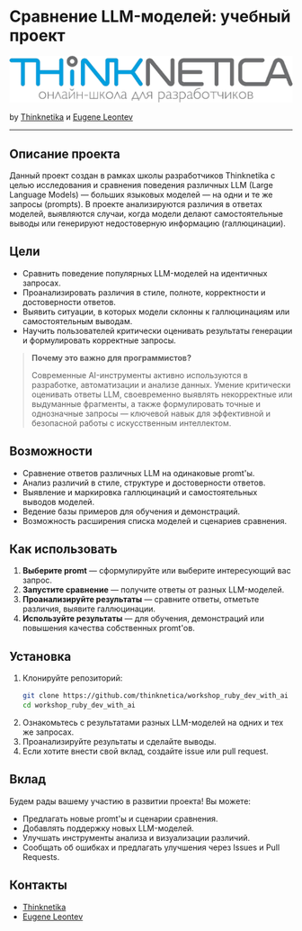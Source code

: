 # Сравнение LLM-моделей: учебный проект

![Thinknetika Logo](cursor_auto/thinknetika_logo.png)

by [Thinknetika](https://thinknetica.com/) и [Eugene Leontev](https://madmatvey.github.io/)

---

## Описание проекта

Данный проект создан в рамках школы разработчиков Thinknetika с целью исследования и сравнения поведения различных LLM (Large Language Models) — больших языковых моделей — на одни и те же запросы (prompts). В проекте анализируются различия в ответах моделей, выявляются случаи, когда модели делают самостоятельные выводы или генерируют недостоверную информацию (галлюцинации).

## Цели

- Сравнить поведение популярных LLM-моделей на идентичных запросах.
- Проанализировать различия в стиле, полноте, корректности и достоверности ответов.
- Выявить ситуации, в которых модели склонны к галлюцинациям или самостоятельным выводам.
- Научить пользователей критически оценивать результаты генерации и формулировать корректные запросы.

> **Почему это важно для программистов?**
>
> Современные AI-инструменты активно используются в разработке, автоматизации и анализе данных. Умение критически оценивать ответы LLM, своевременно выявлять некорректные или выдуманные фрагменты, а также формулировать точные и однозначные запросы — ключевой навык для эффективной и безопасной работы с искусственным интеллектом.

## Возможности

- Сравнение ответов различных LLM на одинаковые promt'ы.
- Анализ различий в стиле, структуре и достоверности ответов.
- Выявление и маркировка галлюцинаций и самостоятельных выводов моделей.
- Ведение базы примеров для обучения и демонстраций.
- Возможность расширения списка моделей и сценариев сравнения.

## Как использовать

1. **Выберите promt** — сформулируйте или выберите интересующий вас запрос.
2. **Запустите сравнение** — получите ответы от разных LLM-моделей.
3. **Проанализируйте результаты** — сравните ответы, отметьте различия, выявите галлюцинации.
4. **Используйте результаты** — для обучения, демонстраций или повышения качества собственных promt'ов.

## Установка

1. Клонируйте репозиторий:
   ```bash
   git clone https://github.com/thinknetica/workshop_ruby_dev_with_ai
   cd workshop_ruby_dev_with_ai
   ```
2. Ознакомьтесь с результатами разных LLM-моделей на одних и тех же запросах.
3. Проанализируйте результаты и сделайте выводы.
4. Если хотите внести свой вклад, создайте issue или pull request.

## Вклад

Будем рады вашему участию в развитии проекта! Вы можете:
- Предлагать новые promt'ы и сценарии сравнения.
- Добавлять поддержку новых LLM-моделей.
- Улучшать инструменты анализа и визуализации различий.
- Сообщать об ошибках и предлагать улучшения через Issues и Pull Requests.

## Контакты

- [Thinknetika](https://thinknetica.com/)
- [Eugene Leontev](https://madmatvey.github.io/)
